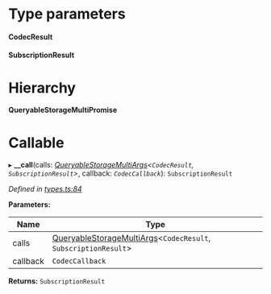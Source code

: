

# Type parameters
#### CodecResult 
#### SubscriptionResult 
# Hierarchy

**QueryableStorageMultiPromise**

# Callable
▸ **__call**(calls: *[QueryableStorageMultiArgs](../modules/_types_.md#queryablestoragemultiargs)<`CodecResult`, `SubscriptionResult`>*, callback: *`CodecCallback`*): `SubscriptionResult`

*Defined in [types.ts:84](https://github.com/polkadot-js/api/blob/9f258ff/packages/api/src/types.ts#L84)*

**Parameters:**

| Name | Type |
| ------ | ------ |
| calls | [QueryableStorageMultiArgs](../modules/_types_.md#queryablestoragemultiargs)<`CodecResult`, `SubscriptionResult`> |
| callback | `CodecCallback` |

**Returns:** `SubscriptionResult`

